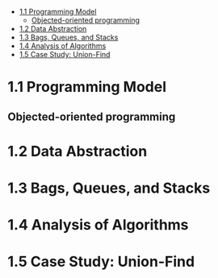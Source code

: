 
<!-- @import "[TOC]" {cmd="toc" depthFrom=1 depthTo=6 orderedList=false} -->

<!-- code_chunk_output -->

- [1.1 Programming Model](#11-programming-model)
  - [Objected-oriented programming](#objected-oriented-programming)
- [1.2 Data Abstraction](#12-data-abstraction)
- [1.3 Bags, Queues, and Stacks](#13-bags-queues-and-stacks)
- [1.4 Analysis of Algorithms](#14-analysis-of-algorithms)
- [1.5 Case Study: Union-Find](#15-case-study-union-find)

<!-- /code_chunk_output -->

# 1.1 Programming Model
## Objected-oriented programming

# 1.2 Data Abstraction

# 1.3 Bags, Queues, and Stacks

# 1.4 Analysis of Algorithms

# 1.5 Case Study: Union-Find

